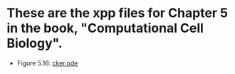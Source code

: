 # These are the xpp files for Chapter 5 in the book, "Computational Cell Biology".

* Figure 5.16: [cker.ode](cker.ode) 
